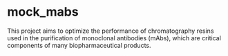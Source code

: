 # mock_mabs
This project aims to optimize the performance of chromatography resins used in the purification of monoclonal antibodies (mAbs), which are critical components of many biopharmaceutical products. 
